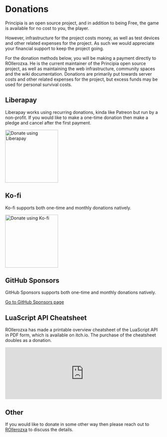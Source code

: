 # Donations
Principia is an open source project, and in addition to being Free, the game is available for no cost to you, the player.

However, infrastructure for the project costs money, as well as test devices and other related expenses for the project. As such we would appreciate your financial support to keep the project going.

For the donation methods below, you will be making a payment directly to ROllerozxa. He is the current maintainer of the Principia open source project, as well as maintaining the web infrastructure, community spaces and the wiki documentation. Donations are primarily put towards server costs and other related expenses for the project, but excess funds may be used for personal survival costs.

## Liberapay
Liberapay works using recurring donations, kinda like Patreon but run by a non-profit. If you would like to make a one-time donation then make a pledge and cancel after the first payment.

<a href="https://liberapay.com/ROllerozxa/donate" target="_blank">
	<img alt="Donate using Liberapay" title="Donate using Liberapay" src="/assets/donate-liberapay.svg" width="170">
</a>

## Ko-fi
Ko-fi supports both one-time and monthly donations natively.

<a href="https://ko-fi.com/rollerozxa" target="_blank">
	<img alt="Donate using Ko-fi" title="Donate using Ko-fi" src="/assets/donate-kofi.svg" width="170">
</a>

## GitHub Sponsors
GitHub Sponsors supports both one-time and monthly donations natively.

[Go to GitHub Sponsors page](https://github.com/sponsors/rollerozxa)

## LuaScript API Cheatsheet
ROllerozxa has made a printable overview cheatsheet of the LuaScript API in PDF form, which is available on itch.io. The purchase of the cheatsheet doubles as a donation.

<iframe frameborder="0" src="https://itch.io/embed/2862096?bg_color=0f0f0f&fg_color=fff&link_color=fa5c5c&border_color=3f3f3f" width="552" height="167" style="max-width:100%"><a href="https://rollerozxa.itch.io/principia-luascript-api-cheatsheet" target="_blank">Principia LuaScript API cheatsheet by ROllerozxa</a></iframe>

## Other
If you would like to donate in some other way then please reach out to [ROllerozxa](https://voxelmanip.se/contact/) to discuss the details.
